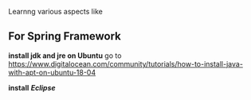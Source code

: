 Learnng various aspects like

## For Spring Framework ##

**install jdk and jre on Ubuntu**
  go to https://www.digitalocean.com/community/tutorials/how-to-install-java-with-apt-on-ubuntu-18-04

**install** **_Eclipse_**
